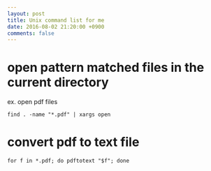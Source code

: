 ```yaml
---
layout: post
title: Unix command list for me
date: 2016-08-02 21:20:00 +0900
comments: false
---
```



# open pattern matched files in the current directory

ex. open pdf files

`find . -name "*.pdf" | xargs open`

# convert pdf to text file

`for f in *.pdf; do pdftotext "$f"; done`
